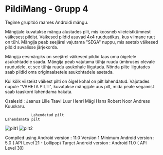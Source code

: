 # PildiMang - Grupp 4

Tegime grupitöö raames Androidi mängu.

Mängijale kuvatakse mängu alustades pilt, mis koosneb viieteistkümnest väikesest pildist. Väikesed pildid asuvad 4x4 ruudustikus, kus viimane ruut on tühi. Mängija peab seejärel vajutama "SEGA" nuppu, mis asetab väikesed pildid suvalisse järjekorda.

Mängija eesmärgiks on seejärel väikesed pildid taas oma õigetele asukohtadele saada. Mängija peab vajutama tühja ruudu ümbruses olevale ruududele, et see tühja ruudu asukohale liigutada. Nõnda pilte liigutades saab pildid oma originaalsetele asukohtadele asetada.

Kui kõik viisteist väikest pilti on õigel kohal on pilt lahendatud. Vajutades nupule "VAHETA PILTI", kuvatakse mängijale uus pilt, mida peale segamist saab taaskord lahendama hakata.

Osalesid : Jaanus Lille Taavi Luur Henri Mägi Hans Robert Noor Andreas Kuuskaru.


                Lahendatud pilt                                           Lahendamata pilt
![pilt1](https://user-images.githubusercontent.com/55129119/117656840-82f6de80-b1a1-11eb-982c-96420d09ff4d.jpg)
![pilt2](https://user-images.githubusercontent.com/55129119/117656851-85593880-b1a1-11eb-8fd6-944036f33d45.jpg)


Compiled using Android version : 11.0 
Version 1
Minimum Android version : 5.0 ( API Level 21 - Lollipop)
Target Android version : Android 11.0 ( API Level 30)

